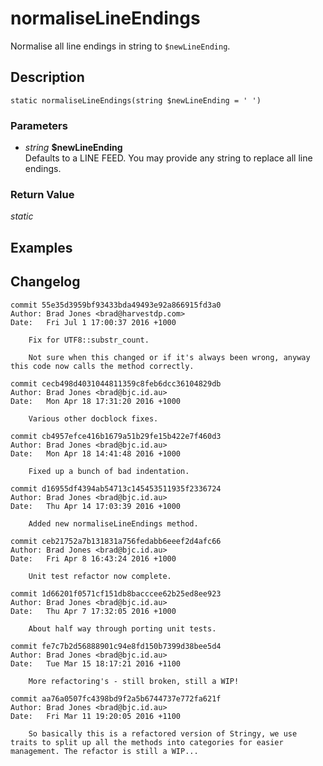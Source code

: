 # normaliseLineEndings
Normalise all line endings in string to `$newLineEnding`.

## Description
`static normaliseLineEndings(string $newLineEnding = '
')`

### Parameters
* _string_ __$newLineEnding__  
Defaults to a LINE FEED. You may provide
any string to replace all line endings.


### Return Value
_static_  


## Examples

## Changelog
```
commit 55e35d3959bf93433bda49493e92a866915fd3a0
Author: Brad Jones <brad@harvestdp.com>
Date:   Fri Jul 1 17:00:37 2016 +1000

    Fix for UTF8::substr_count.

    Not sure when this changed or if it's always been wrong, anyway this code now calls the method correctly.

commit cecb498d4031044811359c8feb6dcc36104829db
Author: Brad Jones <brad@bjc.id.au>
Date:   Mon Apr 18 17:31:20 2016 +1000

    Various other docblock fixes.

commit cb4957efce416b1679a51b29fe15b422e7f460d3
Author: Brad Jones <brad@bjc.id.au>
Date:   Mon Apr 18 14:41:48 2016 +1000

    Fixed up a bunch of bad indentation.

commit d16955df4394ab54713c145453511935f2336724
Author: Brad Jones <brad@bjc.id.au>
Date:   Thu Apr 14 17:03:39 2016 +1000

    Added new normaliseLineEndings method.

commit ceb21752a7b131831a756fedabb6eeef2d4afc66
Author: Brad Jones <brad@bjc.id.au>
Date:   Fri Apr 8 16:43:24 2016 +1000

    Unit test refactor now complete.

commit 1d66201f0571cf151db8bacccee62b25ed8ee923
Author: Brad Jones <brad@bjc.id.au>
Date:   Thu Apr 7 17:32:05 2016 +1000

    About half way through porting unit tests.

commit fe7c7b2d56888901c94e8fd150b7399d38bee5d4
Author: Brad Jones <brad@bjc.id.au>
Date:   Tue Mar 15 18:17:21 2016 +1100

    More refactoring's - still broken, still a WIP!

commit aa76a0507fc4398bd9f2a5b6744737e772fa621f
Author: Brad Jones <brad@bjc.id.au>
Date:   Fri Mar 11 19:20:05 2016 +1100

    So basically this is a refactored version of Stringy, we use traits to split up all the methods into categories for easier management. The refactor is still a WIP...
```